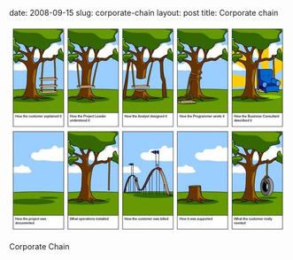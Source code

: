 date: 2008-09-15
slug: corporate-chain
layout: post
title: Corporate chain


<a href="http://www.linuxkungfu.org/images/fun/geek/project.jpg"><img src="/static/tumblr_files/kLg0R7T3tdwn9zrvwj15ouORo1_500.jpg"/></a><br/><p>Corporate Chain</p>
